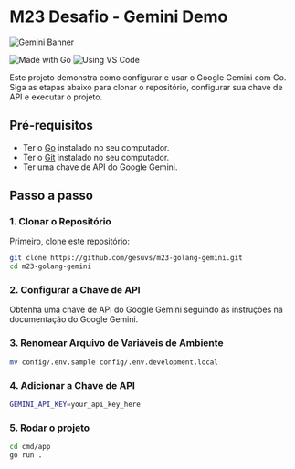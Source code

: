 # M23 Desafio - Gemini Demo 

![Gemini Banner](https://cdn.prod.website-files.com/630d4d1c4a462569dd189855/6584a9558d6e7530491b6ce1_jn_g9l0wjUIo8WuTO03lpTEkc0kq9qQplZghgziZaUrBxStW8sTXZQ96Lo-dQrya7PW4US6ZMiisw8WZeSUt2XrEkESjtiQCEHsCs5F8UFDwjUrDKy954tcbD9FyugnK8RU4wPo-YAwfpZaGZv1O3ME.jpeg)

![Made with Go](https://img.shields.io/badge/Made%20with-Go-blue)
![Using VS Code](https://img.shields.io/badge/Using-VS%20Code-blue)

Este projeto demonstra como configurar e usar o Google Gemini com Go. Siga as etapas abaixo para clonar o repositório, configurar sua chave de API e executar o projeto.

## Pré-requisitos

- Ter o [Go](https://golang.org/dl/) instalado no seu computador.
- Ter o [Git](https://git-scm.com/downloads) instalado no seu computador.
- Ter uma chave de API do Google Gemini.

## Passo a passo

### 1. Clonar o Repositório

Primeiro, clone este repositório:

```sh
git clone https://github.com/gesuvs/m23-golang-gemini.git
cd m23-golang-gemini
```
### 2. Configurar a Chave de API

Obtenha uma chave de API do Google Gemini seguindo as instruções na documentação do Google Gemini.

### 3. Renomear Arquivo de Variáveis de Ambiente

```sh
mv config/.env.sample config/.env.development.local
```

### 4. Adicionar a Chave de API

```sh
GEMINI_API_KEY=your_api_key_here
```

### 5. Rodar o projeto

```sh
cd cmd/app
go run .
```